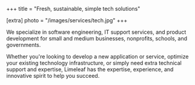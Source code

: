 +++
title = "Fresh, sustainable, simple tech solutions"

[extra]
photo = "/images/services/tech.jpg"
+++

We specialize in software engineering, IT support services, and product development for small and medium businesses, nonprofits, schools, and governments.

Whether you're looking to develop a new application or service, optimize your existing technology infrastructure, or simply need extra technical support and expertise, Limeleaf has the expertise, experience, and innovative spirit to help you succeed.
